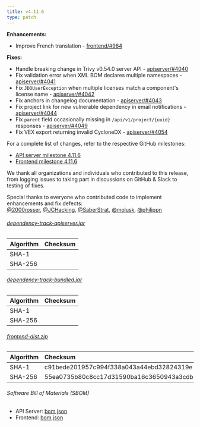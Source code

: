 ```yaml
---
title: v4.11.6
type: patch
---
```


**Enhancements:**

* Improve French translation - [frontend/#964]

**Fixes:**

* Handle breaking change in Trivy v0.54.0 server API - [apiserver/#4040]
* Fix validation error when XML BOM declares multiple namespaces - [apiserver/#4041]
* Fix `JDOUserException` when multiple licenses match a component's license name - [apiserver/#4042]
* Fix anchors in changelog documentation - [apiserver/#4043]
* Fix project link for new vulnerable dependency in email notifications - [apiserver/#4044]
* Fix `parent` field occasionally missing in `/api/v1/project/{uuid}` responses - [apiserver/#4049]
* Fix VEX export returning invalid CycloneDX - [apiserver/#4054]

For a complete list of changes, refer to the respective GitHub milestones:

* [API server milestone 4.11.6](https://github.com/DependencyTrack/dependency-track/milestone/43?closed=1)
* [Frontend milestone 4.11.6](https://github.com/DependencyTrack/frontend/milestone/28?closed=1)

We thank all organizations and individuals who contributed to this release, from logging issues to taking part in discussions on GitHub & Slack to testing of fixes.

Special thanks to everyone who contributed code to implement enhancements and fix defects:  
[@2000rosser], [@JCHacking], [@SaberStrat], [@molusk], [@philippn]

###### [dependency-track-apiserver.jar](https://github.com/DependencyTrack/dependency-track/releases/download/4.11.6/dependency-track-apiserver.jar)

| Algorithm | Checksum |
|:----------|:---------|
| SHA-1     |          |
| SHA-256   |          |

###### [dependency-track-bundled.jar](https://github.com/DependencyTrack/dependency-track/releases/download/4.11.6/dependency-track-bundled.jar)

| Algorithm | Checksum |
|:----------|:---------|
| SHA-1     |          |
| SHA-256   |          |

###### [frontend-dist.zip](https://github.com/DependencyTrack/frontend/releases/download/4.11.6/frontend-dist.zip)

| Algorithm | Checksum                                                         |
|:----------|:-----------------------------------------------------------------|
| SHA-1     | c91bede201957c994f338a043a44ebd32824319e                         |
| SHA-256   | 55ea0735b80c8cc17d31590ba16c3650943a3cdb595accf3540fefd1670ee1b9 |

###### Software Bill of Materials (SBOM)

* API Server: [bom.json](https://github.com/DependencyTrack/dependency-track/releases/download/4.11.6/bom.json)
* Frontend: [bom.json](https://github.com/DependencyTrack/frontend/releases/download/4.11.6/bom.json)

[apiserver/#4040]: https://github.com/DependencyTrack/dependency-track/pull/4040
[apiserver/#4041]: https://github.com/DependencyTrack/dependency-track/pull/4041
[apiserver/#4042]: https://github.com/DependencyTrack/dependency-track/pull/4042
[apiserver/#4043]: https://github.com/DependencyTrack/dependency-track/pull/4043
[apiserver/#4044]: https://github.com/DependencyTrack/dependency-track/pull/4044
[apiserver/#4049]: https://github.com/DependencyTrack/dependency-track/pull/4049
[apiserver/#4054]: https://github.com/DependencyTrack/dependency-track/pull/4054

[frontend/#964]: https://github.com/DependencyTrack/frontend/pull/964

[@2000rosser]: https://github.com/2000rosser
[@JCHacking]: https://github.com/JCHacking
[@SaberStrat]: https://github.com/SaberStrat
[@molusk]: https://github.com/molusk
[@philippn]: https://github.com/philippn